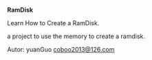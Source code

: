 **RamDisk**  

Learn How to Create a RamDisk.

a project to use the memory to create a ramdisk.

Autor: yuanGuo <coboo2013@126.com>

